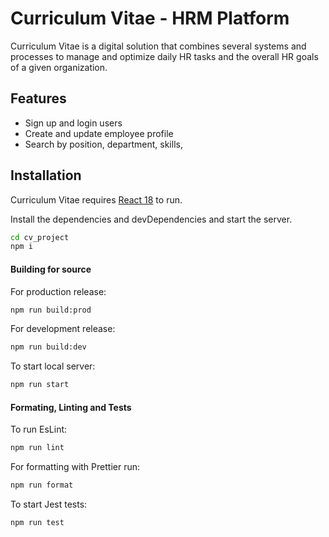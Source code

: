 # Curriculum Vitae - HRM Platform

Curriculum Vitae is a digital solution that combines several systems and processes to manage and optimize daily HR tasks and the overall HR goals of a given organization.

## Features

- Sign up and login users
- Create and update employee profile
- Search by position, department, skills, 

## Installation

Curriculum Vitae requires [React 18](https://reactjs.org/) to run.

Install the dependencies and devDependencies and start the server.

```sh
cd cv_project
npm i
```

#### Building for source

For production release:

```sh
npm run build:prod
```

For development release:

```sh
npm run build:dev
```

To start local server:

```sh
npm run start
```

#### Formating, Linting and Tests

To run EsLint:

```sh
npm run lint
```

For formatting with Prettier run:

```sh
npm run format
```

To start Jest tests:

```sh
npm run test
```
